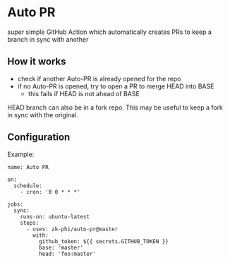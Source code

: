 # Auto PR

super simple GitHub Action which automatically creates PRs to keep a branch in sync with another

## How it works

- check if another Auto-PR is already opened for the repo
- if no Auto-PR is opened, try to open a PR to merge HEAD into BASE
  - this fails if HEAD is not ahead of BASE

HEAD branch can also be in a fork repo. This may be useful to keep a fork in sync with the original.

## Configuration

Example:

```
name: Auto PR

on:
  schedule:
    - cron: '0 0 * * *'

jobs:
  sync:
    runs-on: ubuntu-latest
    steps:
      - uses: zk-phi/auto-pr@master
        with:
          github_token: ${{ secrets.GITHUB_TOKEN }}
          base: 'master'
          head: 'foo:master'
```
